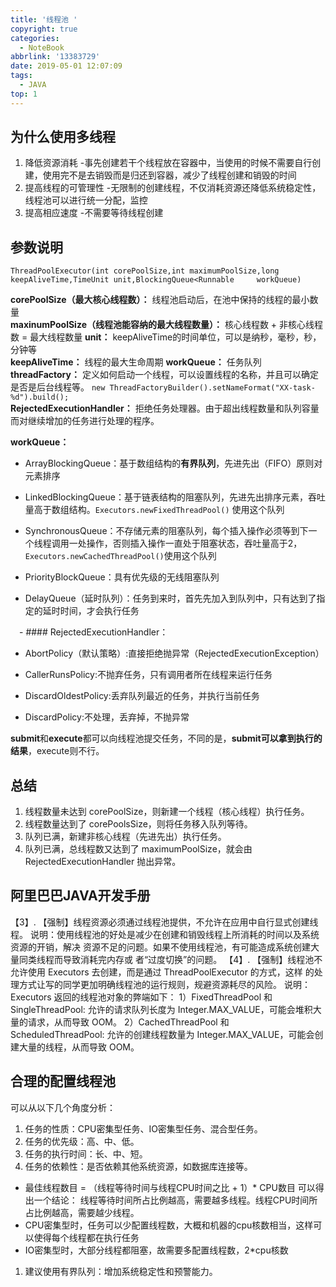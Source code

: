 ```yaml
---
title: '线程池 '
copyright: true
categories:
  - NoteBook
abbrlink: '13383729'
date: 2019-05-01 12:07:09
tags:
  - JAVA
top: 1
---
```

##  为什么使用多线程
 1. 降低资源消耗  -事先创建若干个线程放在容器中，当使用的时候不需要自行创建，使用完不是去销毁而是归还到容器，减少了线程创建和销毁的时间   
 2. 提高线程的可管理性  -无限制的创建线程，不仅消耗资源还降低系统稳定性，线程池可以进行统一分配，监控  
 3. 提高相应速度  -不需要等待线程创建 
##  参数说明
`ThreadPoolExecutor(int corePoolSize,int maximumPoolSize,long keepAliveTime,TimeUnit unit,BlockingQueue<Runnable     workQueue)`
  <!-- more -->  
**corePoolSize（最大核心线程数）：** 线程池启动后，在池中保持的线程的最小数量  
**maxinumPoolSize（线程池能容纳的最大线程数量）：** 核心线程数 + 非核心线程数 = 最大线程数量
**unit：** keepAliveTime的时间单位，可以是纳秒，毫秒，秒，分钟等   
**keepAliveTime：** 线程的最大生命周期 
**workQueue：**  任务队列  
**threadFactory：** 定义如何启动一个线程，可以设置线程的名称，并且可以确定是否是后台线程等。 `new ThreadFactoryBuilder().setNameFormat("XX-task-%d").build();`  
**RejectedExecutionHandler：** 拒绝任务处理器。由于超出线程数量和队列容量而对继续增加的任务进行处理的程序。  

**workQueue：**  

 - ArrayBlockingQueue：基于数组结构的**有界队列**，先进先出（FIFO）原则对元素排序

 - LinkedBlockingQueue：基于链表结构的阻塞队列，先进先出排序元素，吞吐量高于数组结构。`Executors.newFixedThreadPool()` 使用这个队列

 - SynchronousQueue：不存储元素的阻塞队列，每个插入操作必须等到下一个线程调用一处操作，否则插入操作一直处于阻塞状态，吞吐量高于2，`Executors.newCachedThreadPool()`使用这个队列

  - PriorityBlockQueue：具有优先级的无线阻塞队列

 - DelayQueue（延时队列）：任务到来时，首先先加入到队列中，只有达到了指定的延时时间，才会执行任务

  

　- #### RejectedExecutionHandler： 

  - AbortPolicy（默认策略）:直接拒绝抛异常（RejectedExecutionException）

  - CallerRunsPolicy:不抛弃任务，只有调用者所在线程来运行任务

  - DiscardOldestPolicy:丢弃队列最近的任务，并执行当前任务

  - DiscardPolicy:不处理，丢弃掉，不抛异常

 **submit**和**execute**都可以向线程池提交任务，不同的是，**submit可以拿到执行的结果**，execute则不行。 

## 总结
1. 线程数量未达到 corePoolSize，则新建一个线程（核心线程）执行任务。
2. 线程数量达到了 corePoolsSize，则将任务移入队列等待。
3. 队列已满，新建非核心线程（先进先出）执行任务。
4. 队列已满，总线程数又达到了 maximumPoolSize，就会由 RejectedExecutionHandler 抛出异常。

## 阿里巴巴JAVA开发手册
【3】. 【强制】线程资源必须通过线程池提供，不允许在应用中自行显式创建线程。
说明：使用线程池的好处是减少在创建和销毁线程上所消耗的时间以及系统资源的开销，解决
资源不足的问题。如果不使用线程池，有可能造成系统创建大量同类线程而导致消耗完内存或
者“过度切换”的问题。
【4】. 【强制】线程池不允许使用 Executors 去创建，而是通过 ThreadPoolExecutor 的方式，这样
的处理方式让写的同学更加明确线程池的运行规则，规避资源耗尽的风险。
说明：Executors 返回的线程池对象的弊端如下： 1）FixedThreadPool 和 SingleThreadPool:
允许的请求队列长度为 Integer.MAX_VALUE，可能会堆积大量的请求，从而导致 OOM。 2）CachedThreadPool 和 ScheduledThreadPool:
允许的创建线程数量为 Integer.MAX_VALUE，可能会创建大量的线程，从而导致 OOM。

## 合理的配置线程池
可以从以下几个角度分析：
1. 任务的性质：CPU密集型任务、IO密集型任务、混合型任务。
2. 任务的优先级：高、中、低。
3. 任务的执行时间：长、中、短。
4. 任务的依赖性：是否依赖其他系统资源，如数据库连接等。
 - 最佳线程数目 = （线程等待时间与线程CPU时间之比 + 1）* CPU数目
 可以得出一个结论： 
 线程等待时间所占比例越高，需要越多线程。线程CPU时间所占比例越高，需要越少线程。 
 - CPU密集型时，任务可以少配置线程数，大概和机器的cpu核数相当，这样可以使得每个线程都在执行任务
 - IO密集型时，大部分线程都阻塞，故需要多配置线程数，2*cpu核数
1. 建议使用有界队列：增加系统稳定性和预警能力。

